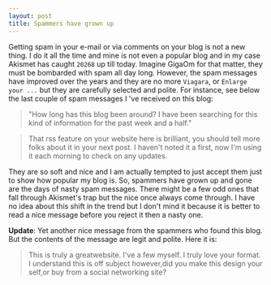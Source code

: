 ```yaml
---
layout: post
title: Spammers have grown up
---
```


Getting spam in your e-mail or via comments on your blog is not a new thing. I do it all the time and mine is not even a popular blog and in my case Akismet has caught `20268` up till today. Imagine GigaOm for that matter, they must be bombarded with spam all day long. However, the spam messages have improved over the years and they are no more `Viagara`, or `Enlarge your ...` but they are carefully selected and polite. For instance, see below the last couple of spam messages I 've received on this blog:

> "How long has this blog been around? I have been searching for this kind of information for the past week and a half."


> That rss feature on your website here is brilliant, you should tell more folks about it in your next post. I haven't noted it a first, now I'm using it each morning to check on any updates.

They are so soft and nice and I am actually tempted to just accept them just to show how popular my blog is. So, spammers have grown up and gone are the days of nasty spam messages. There might be a few odd ones that fall through Akismet's trap but the nice once always come through. I have no idea about this shift in the trend but I don't mind it because it is better to read a nice message before you reject it then a nasty one.

**Update**: Yet another nice message from the spammers who found this blog. But the contents of the message are legit and polite. Here it is:

> This is truly a greatwebsite. I've a few myself. I truly love your format. I understand this is off subject however,did you make this design your self,or buy from a social networking site?
